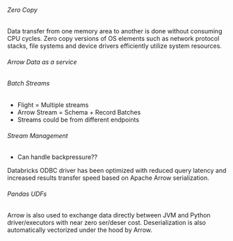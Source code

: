 ###### Zero Copy
Data transfer from one memory area to another is done without consuming CPU cycles.
Zero copy versions of OS elements such as network protocol stacks, file systems and device drivers efficiently utilize system resources.

###### Arrow Data as a service
###### Batch Streams
  * Flight = Multiple streams
  * Arrow Stream = Schema + Record Batches
  * Streams could be from different endpoints
###### Stream Management
  * Can handle backpressure??

Databricks ODBC driver has been optimized with reduced query latency and increased results transfer speed based on Apache Arrow serialization.

###### Pandas UDFs
Arrow is also used to exchange data directly between JVM and Python driver/executors with near zero ser/deser cost.
Deserialization is also automatically vectorized under the hood by Arrow.
